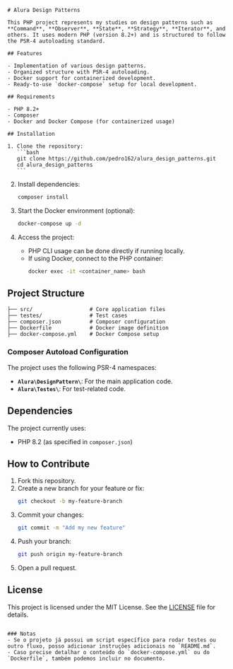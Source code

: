 ````
# Alura Design Patterns

This PHP project represents my studies on design patterns such as **Command**, **Observer**, **State**, **Strategy**, **Iterator**, and others. It uses modern PHP (version 8.2+) and is structured to follow the PSR-4 autoloading standard.

## Features

- Implementation of various design patterns.
- Organized structure with PSR-4 autoloading.
- Docker support for containerized development.
- Ready-to-use `docker-compose` setup for local development.

## Requirements

- PHP 8.2+
- Composer
- Docker and Docker Compose (for containerized usage)

## Installation

1. Clone the repository:
   ```bash
   git clone https://github.com/pedro162/alura_design_patterns.git
   cd alura_design_patterns
   ```
````

2. Install dependencies:

   ```bash
   composer install
   ```

3. Start the Docker environment (optional):

   ```bash
   docker-compose up -d
   ```

4. Access the project:
   - PHP CLI usage can be done directly if running locally.
   - If using Docker, connect to the PHP container:
     ```bash
     docker exec -it <container_name> bash
     ```

## Project Structure

```
├── src/                  # Core application files
├── testes/               # Test cases
├── composer.json         # Composer configuration
├── Dockerfile            # Docker image definition
├── docker-compose.yml    # Docker Compose setup
```

### Composer Autoload Configuration

The project uses the following PSR-4 namespaces:

- **`Alura\DesignPattern\`**: For the main application code.
- **`Alura\Testes\`**: For test-related code.

## Dependencies

The project currently uses:

- PHP 8.2 (as specified in `composer.json`)

## How to Contribute

1. Fork this repository.
2. Create a new branch for your feature or fix:
   ```bash
   git checkout -b my-feature-branch
   ```
3. Commit your changes:
   ```bash
   git commit -m "Add my new feature"
   ```
4. Push your branch:
   ```bash
   git push origin my-feature-branch
   ```
5. Open a pull request.

## License

This project is licensed under the MIT License. See the [LICENSE](LICENSE) file for details.

```

### Notas
- Se o projeto já possui um script específico para rodar testes ou outro fluxo, posso adicionar instruções adicionais no `README.md`.
- Caso precise detalhar o conteúdo do `docker-compose.yml` ou do `Dockerfile`, também podemos incluir no documento.
```

